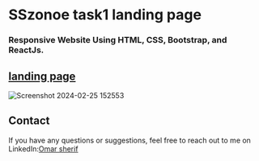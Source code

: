 # SSzonoe task1 landing page 
### Responsive Website Using HTML, CSS, Bootstrap, and ReactJs.

## [landing page]([https://www.linkedin.com/in/your-linkedin-profile/](https://task1-sszone.netlify.app))
![Screenshot 2024-02-25 152553](https://github.com/omargado6/task1-sszone-/assets/91194829/db25fc7f-500a-4f82-b664-32aeab1f18b6)

## Contact

If you have any questions or suggestions, feel free to reach out to me on LinkedIn:[Omar sherif](https://www.linkedin.com/in/your-linkedin-profile/)
